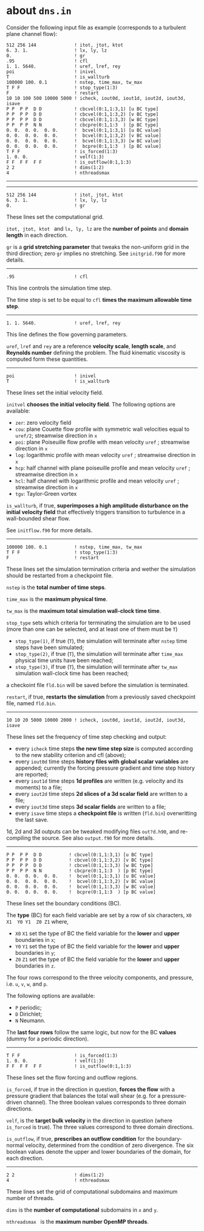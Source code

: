 # about `dns.in`

Consider the following input file as example (corresponds to a turbulent plane channel flow):

~~~
512 256 144              ! itot, jtot, ktot
6. 3. 1.                 ! lx, ly, lz
0.                       ! gr
.95                      ! cfl
1. 1. 5640.              ! uref, lref, rey
poi                      ! inivel
T                        ! is_wallturb
100000 100. 0.1          ! nstep, time_max, tw_max
T F F                    ! stop_type(1:3)
F                        ! restart
10 10 100 500 10000 5000 ! icheck, iout0d, iout1d, iout2d, iout3d, isave
P P  P P  D D            ! cbcvel(0:1,1:3,1) [u BC type]
P P  P P  D D            ! cbcvel(0:1,1:3,2) [v BC type]
P P  P P  D D            ! cbcvel(0:1,1:3,3) [w BC type]
P P  P P  N N            ! cbcpre(0:1,1:3  ) [p BC type]
0. 0.  0. 0.  0. 0.      !  bcvel(0:1,1:3,1) [u BC value]
0. 0.  0. 0.  0. 0.      !  bcvel(0:1,1:3,2) [v BC value]
0. 0.  0. 0.  0. 0.      !  bcvel(0:1,1:3,3) [w BC value]
0. 0.  0. 0.  0. 0.      !  bcpre(0:1,1:3  ) [p BC value]
T F F                    ! is_forced(1:3)
1. 0. 0.                 ! velf(1:3)
F F  F F  F F            ! is_outflow(0:1,1:3)
2 2                      ! dims(1:2)
4                        ! nthreadsmax
~~~

---
---

~~~
512 256 144              ! itot, jtot, ktot
6. 3. 1.                 ! lx, ly, lz
0.                       ! gr
~~~

These lines set the computational grid.

`itot, jtot, ktot ` and `lx, ly, lz` are the **number of points**  and **domain length** in each direction.

`gr` is a **grid stretching parameter** that tweaks the non-uniform grid in the third direction; zero `gr` implies no stretching. See `initgrid.f90` for more details.

---

~~~
.95                      ! cfl
~~~

This line controls the simulation time step.

The time step is set to be equal to `cfl` **times the maximum allowable time step**.

---

~~~
1. 1. 5640.              ! uref, lref, rey
~~~

This line defines the flow governing parameters.

`uref`, `lref` and `rey` are a reference **velocity scale**, **length scale**, and **Reynolds number** defining the problem. The fluid kinematic viscosity is computed form these quantities.

---

~~~
poi                      ! inivel
T                        ! is_wallturb
~~~

These lines set the initial velocity field.

`initvel` **chooses the initial velocity field**. The following options are available:

* `zer`: zero velocity field
* `cou`: plane Couette flow profile with symmetric wall velocities equal to `uref/2`; streamwise direction in `x`
* `poi`: plane Poiseuille flow profile with mean velocity `uref`                    ; streamwise direction in `x`
* `log`: logarithmic profile with mean velocity `uref`                              ; streamwise direction in `x`
* `hcp`: half channel with plane poiseuille profile and mean velocity `uref`        ; streamwise direction in `x`
* `hcl`: half channel with logarithmic profile and mean velocity `uref`             ; streamwise direction in `x`
* `tgv`: Taylor-Green vortex

`is_wallturb`, if true, **superimposes a high amplitude disturbance on the initial velocity field** that effectively triggers transition to turbulence in a wall-bounded shear flow.

See `initflow.f90` for more details.

---

~~~
100000 100. 0.1          ! nstep, time_max, tw_max
T F F                    ! stop_type(1:3)
F                        ! restart
~~~

These lines set the simulation termination criteria and wether the simulation should be restarted from a checkpoint file.

`nstep` is the **total number of time steps**.

`time_max` is the **maximum physical time**.

`tw_max` is the **maximum total simulation wall-clock time time**.

`stop_type` sets which criteria for terminating the simulation are to be used (more than one can be selected, and at least one of them must be `T`)

* `stop_type(1)`, if true (`T`), the simulation will terminate after `nstep` time steps have been simulated;
* `stop_type(2)`, if true (`T`), the simulation will terminate after `time_max` physical time units have been reached;
* `stop_type(3)`, if true (`T`), the simulation will terminate after `tw_max` simulation wall-clock time has been reached;

a checkoint file `fld.bin` will be saved before the simulation is terminated.

`restart`, if true, **restarts the simulation** from a previously saved checkpoint file, named `fld.bin`.

---

~~~
10 10 20 5000 10000 2000 ! icheck, iout0d, iout1d, iout2d, iout3d, isave
~~~

These lines set the frequency of time step checking and output:

* every `icheck` time steps **the new time step size** is computed according to the new stability criterion and cfl (above);
* every `iout0d` time steps **history files with global scalar variables** are appended; currently the forcing pressure gradient and time step history are reported;
* every `iout1d` time steps **1d profiles** are written (e.g. velocity and its moments) to a file;
* every `iout2d` time steps **2d slices of a 3d scalar field** are written to a file;
* every `iout3d` time steps **3d scalar fields** are written to a file;
* every `isave`  time steps a **checkpoint file** is written (`fld.bin`) overwritting the last save.

1d, 2d and 3d outputs can be tweaked modifying files `out?d.h90`, and re-compiling the source. See also `output.f90` for more details.

---

~~~
P P  P P  D D          ! cbcvel(0:1,1:3,1) [u BC type]
P P  P P  D D          ! cbcvel(0:1,1:3,2) [v BC type]
P P  P P  D D          ! cbcvel(0:1,1:3,3) [w BC type]
P P  P P  N N          ! cbcpre(0:1,1:3  ) [p BC type]
0. 0.  0. 0.  0. 0.    !  bcvel(0:1,1:3,1) [u BC value]
0. 0.  0. 0.  0. 0.    !  bcvel(0:1,1:3,2) [v BC value]
0. 0.  0. 0.  0. 0.    !  bcvel(0:1,1:3,3) [w BC value]
0. 0.  0. 0.  0. 0.    !  bcpre(0:1,1:3  ) [p BC value]
~~~

These lines set the boundary conditions (BC).

The **type** (BC) for each field variable are set by a row of six characters, `X0 X1  Y0 Y1  Z0 Z1` where,

* `X0` `X1` set the type of BC the field variable for the **lower** and **upper** boundaries in `x`;
* `Y0` `Y1` set the type of BC the field variable for the **lower** and **upper** boundaries in `y`;
* `Z0` `Z1` set the type of BC the field variable for the **lower** and **upper** boundaries in `z`.

The four rows correspond to the three velocity components, and pressure, i.e. `u`, `v`, `w`, and `p`.

The following options are available:

* `P` periodic;
* `D` Dirichlet;
* `N` Neumann.

The **last four rows** follow the same logic, but now for the BC **values** (dummy for a periodic direction).

---

~~~
T F F                    ! is_forced(1:3)
1. 0. 0.                 ! velf(1:3)
F F  F F  F F            ! is_outflow(0:1,1:3)
~~~
These lines set the flow forcing and outflow regions.

`is_forced`, if true in the direction in question, **forces the flow** with a pressure gradient that balances the total wall shear (e.g. for a pressure-driven channel). The three boolean values corresponds to three domain directions.

`velf`, is the **target bulk velocity** in the direction in question (where `is_forced` is true). The three values correspond to three domain directions.

`is_outflow`, if true, **prescribes an outflow condition** for the boundary-normal velocity, determined from the condition of zero divergence. The six boolean values denote the upper and lower boundaries of the domain, for each direction.

---

~~~
2 2                      ! dims(1:2)
4                        ! nthreadsmax
~~~

These lines set the grid of computational subdomains and maximum number of threads.

`dims` is the **number of computational** subdomains in `x` and `y`.

`nthreadsmax ` is the **maximum number OpenMP threads**.
